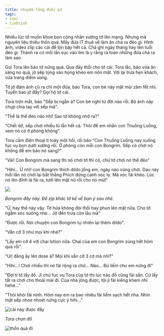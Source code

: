 ```yaml
---
title: chuyện lông đuôi p2
tags:
- siec
- linhtinh
---
```


Nhiều lúc tớ muốn khoe bọn công nhân xưởng tớ lên mạng. Nhưng mà nguyên liệu thiếu thốn quá. Mấy đứa IT thuê về làm ăn chả ra đéo gì. Hình ảnh, video clip các cái để lộn bậy hết cả. Chả ghi ngày tháng hay tên tuổi đéo gì. Thành ra cứ mỗi lần sục vào tìm là y rằng ra toàn những đứa chả ra làm sao.

Gọi Tora lên bảo tớ nứng quá. Qua đây thổi cho tớ cái. Tora lắc, bảo vừa ăn sáng no quá, jờ sếp tọng vào họng khéo em nôn mất. Với lại trưa hẹn khách, vừa trang điểm xong. 

Tớ jở đám ảnh cũ ra chỉ một đứa, bảo Tora, con bé này mặt mũi zâm fết nhỉ. Tuyển bao jờ đấy? Gọi hộ tớ cái.

Tora trợn mắt, bảo "Sếp bị ngẫn à? Con bé nghỉ từ đời nào rồi. Bộ ảnh này chụp chia tay với sếp mà".

"Thế là thế đéo nào nhỉ! Sao tớ không nhớ ra?"

"Chết dở, sếp chơi nhiều lú lẫn hết cả. Thôi để em nhắn con Thuồng Luồng, xem nó có ở phòng không".

Tora cầm điện thoại tí toáy một hồi, rồi bảo "Con Thuồng Luồng nay xuống fục vụ bọn zưới xưởng rồi. Ở phòng còn mỗi con Bongrim. Sếp có chơi nó không để em bảo nó sang?"

"Vãi! Con Bongrim mà sang thì nó chơi tớ thì có, chứ tớ chơi nó thế đéo"

"Hihi... Ừ nhỉ! con Bongrim thích dildo jống em, ngày nào cũng chơi. Dạo này mỗi lần nó chơi lại bắt thằng Phich đứng cạnh xóc lọ. Mà xóc fải khéo. Lúc nó lên đỉnh là fải ra, tưới lên mặt nó rồi cho nó mút"

![](https://javhd.pics/photos/avidolz/aki-ninomiya/aki-ninomiya-is-fucked-harder-than-she-could-imagine/aki-ninomiya-6.jpg)

*Bongrim đây này. Để zịp khác tớ kể về bạn ý sau nhé.*

"Ừ, hay thế này vậy. Tớ hứa không đòi thổi hay phun lên mặt nữa. Cho tớ ngắm xóc suông nhé... Jờ đến trưa còn lâu mà"

"Được rồi. Nói chuyện con Bongrim tự nhiên lại thèm dildo". 

"Vẫn cỡ 3 như mọi khi nhé?"

"Lấy em cỡ 4 với chai lotion nữa. Chai của em con Bongrim zùng hết hôm qua rồi".

"Ui! đằng ấy lên dose à? Mọi khi vẫn cỡ 3 cơ mà nhỉ?"

"Hihi...! Chơi nhiều thì nó fải rộng ra chứ... Nào... Bú liếm cho em nứng đi"

"Đợi tí tớ lấy đồ. Jì chứ fục vụ Tora của tớ thì lúc nào đồ cũng fải sẵn. Cứ lấy tất ra chơi cho thoải mái đi. Của nhà jồng được, tội jì fải kiêng khem nhỉ hehe..."

"Thôi khỏi fải nịnh. Hôm nay em ra bao nhiêu fải liếm sạch hết nha. Nhìn mặt sếp nhoe nhoét nứng cực ý hihi..."

![cái này được đấy](https://javhd.pics/photos/japanese/yui-misaki/69/yui-misaki-9.jpg)

*Tora chọn đồ*

![thốn quá đi](https://jav.photos/pictures/japanese/yui-misaki/70/yui-misaki-1.jpg)